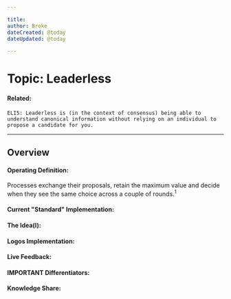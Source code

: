 ```yaml
---

title:
author: Broke
dateCreated: @today
dateUpdated: @today

---
```


# Topic: Leaderless
#### Related:
`ELI5: Leaderless is (in the context of consensus) being able to understand canonical information without relying on an individual to propose a candidate for you.`

---

## Overview

#### Operating Definition:
Processes exchange their proposals, retain the maximum value and decide when they see the same choice across a couple of rounds.<sup>1</sup>

#### Current "Standard" Implementation:


#### The Idea(l):


#### Logos Implementation:


#### Live Feedback:


#### IMPORTANT Differentiators:


#### Knowledge Share: